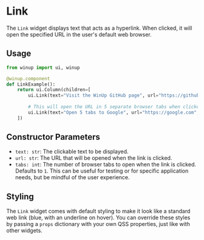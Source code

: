 # Link

The `Link` widget displays text that acts as a hyperlink. When clicked, it will open the specified URL in the user's default web browser.

## Usage

```python
from winup import ui, winup

@winup.component
def LinkExample():
    return ui.Column(children=[
        ui.Link(text="Visit the WinUp GitHub page", url="https://github.com/mebaadwaheed/winup"),
        
        # This will open the URL in 5 separate browser tabs when clicked.
        ui.Link(text="Open 5 tabs to Google", url="https://google.com", tabs=5)
    ])
```

## Constructor Parameters

- `text: str`: The clickable text to be displayed.
- `url: str`: The URL that will be opened when the link is clicked.
- `tabs: int`: The number of browser tabs to open when the link is clicked. Defaults to `1`. This can be useful for testing or for specific application needs, but be mindful of the user experience.

## Styling

The `Link` widget comes with default styling to make it look like a standard web link (blue, with an underline on hover). You can override these styles by passing a `props` dictionary with your own QSS properties, just like with other widgets. 